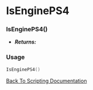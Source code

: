 # IsEnginePS4

### IsEnginePS4()
- ***Returns:*** 

### Usage

```Lua
IsEnginePS4()
```


[Back To Scripting Documentation](../README.md)
